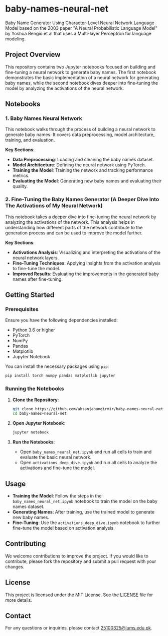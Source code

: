 # baby-names-neural-net
Baby Name Generator Using Character-Level Neural Network Language Model based on the 2003 paper  "A Neural Probabilistic Language Model" by Yoshua Bengio et al that uses a Multi-layer Perceptron for language modeling.

## Project Overview
This repository contains two Jupyter notebooks focused on building and fine-tuning a neural network to generate baby names. The first notebook demonstrates the basic implementation of a neural network for generating baby names, while the second notebook dives deeper into fine-tuning the model by analyzing the activations of the neural network.

## Notebooks

### 1. Baby Names Neural Network
This notebook walks through the process of building a neural network to generate baby names. It covers data preprocessing, model architecture, training, and evaluation.

**Key Sections**:
- **Data Preprocessing**: Loading and cleaning the baby names dataset.
- **Model Architecture**: Defining the neural network using PyTorch.
- **Training the Model**: Training the network and tracking performance metrics.
- **Evaluating the Model**: Generating new baby names and evaluating their quality.

### 2. Fine-Tuning the Baby Names Generator (A Deeper Dive Into The Activations of My Neural Network)
This notebook takes a deeper dive into fine-tuning the neural network by analyzing the activations of the network. This analysis helps in understanding how different parts of the network contribute to the generation process and can be used to improve the model further.

**Key Sections**:
- **Activations Analysis**: Visualizing and interpreting the activations of the neural network layers.
- **Fine-Tuning Techniques**: Applying insights from the activation analysis to fine-tune the model.
- **Improved Results**: Evaluating the improvements in the generated baby names after fine-tuning.

## Getting Started

### Prerequisites

Ensure you have the following dependencies installed:
- Python 3.6 or higher
- PyTorch
- NumPy
- Pandas
- Matplotlib
- Jupyter Notebook

You can install the necessary packages using `pip`:

```bash
pip install torch numpy pandas matplotlib jupyter
```

### Running the Notebooks
1. **Clone the Repository**:
    ```bash
    git clone https://github.com/ahsanjahangirmir/baby-names-neural-net.git
    cd baby-names-neural-net
    ```

2. **Open Jupyter Notebook**:
    ```bash
    jupyter notebook
    ```

3. **Run the Notebooks**:
    - Open `baby_names_neural_net.ipynb` and run all cells to train and evaluate the basic neural network.
    - Open `activations_deep_dive.ipynb` and run all cells to analyze the activations and fine-tune the model.

## Usage
- **Training the Model**: Follow the steps in the `baby_names_neural_net.ipynb` notebook to train the model on the baby names dataset.
- **Generating Names**: After training, use the trained model to generate new baby names.
- **Fine-Tuning**: Use the `activations_deep_dive.ipynb` notebook to further fine-tune the model based on activation analysis.

## Contributing
We welcome contributions to improve the project. If you would like to contribute, please fork the repository and submit a pull request with your changes.

## License
This project is licensed under the MIT License. See the [LICENSE](LICENSE) file for more details.

## Contact
For any questions or inquiries, please contact [25100325@lums.edu.pk](mailto:25100325@lums.edu.pk).
